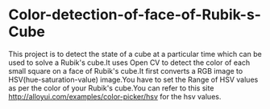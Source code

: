 # Color-detection-of-face-of-Rubik-s-Cube
This project is to detect the state of a cube at a particular time which can be used to solve a Rubik's cube.It uses Open CV to detect the color of each small square on a face of Rubik's cube.It first converts a RGB image to HSV(hue-saturation-value) image.You have to set the Range of HSV values as per the color of your Rubik's cube.You can refer to this site http://alloyui.com/examples/color-picker/hsv for the hsv values.
